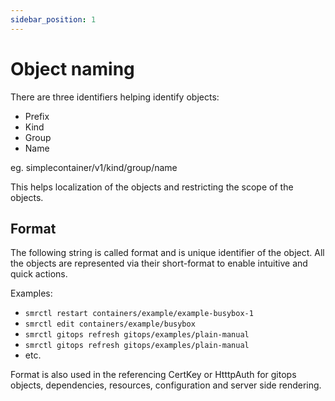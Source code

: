 ```yaml
---
sidebar_position: 1
---
```

# Object naming
There are three identifiers helping identify objects:
- Prefix
- Kind
- Group
- Name

eg. simplecontainer/v1/kind/group/name

This helps localization of the objects and restricting the scope of the objects.

## Format
The following string is called format and is unique identifier of the object. All the objects are represented via their 
short-format to enable intuitive and quick actions.

Examples:

- `smrctl restart containers/example/example-busybox-1`
- `smrctl edit containers/example/busybox`
- `smrctl gitops refresh gitops/examples/plain-manual`
- `smrctl gitops refresh gitops/examples/plain-manual`
- etc.

Format is also used in the referencing CertKey or HtttpAuth for gitops objects, dependencies, resources, configuration and server side rendering.